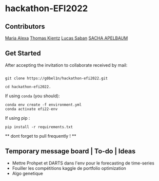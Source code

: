 # hackathon-EFI2022

## Contributors

[Maria Alexa](https://github.com/maia-leca)
[Thomas Kientz](https://github.com/thom_ktz)
[Lucas Saban](https://github.com/g0bel1n) 
[SACHA APELBAUM](https://github.com/SachaApelbaum)


## Get Started 

After accepting the invitation to collaborate received by mail: 


```shell

git clone https://g0bel1n/hackathon-efi2022.git

cd hackathon-efi2022.
```

If using ```conda``` (you should):

```shell 
conda env create -f environment.yml
conda activate efi22-env
```

If using pip :

```shell
pip install -r requirements.txt
```

** dont forget to pull frequently ! **

## Temporary message board | To-do | Ideas
- Mettre Prohpet et DARTS dans l'env pour le forecasting de time-series
- Fouiller les compétitions kaggle de portfolio optimization
- Algo genetique  
